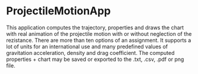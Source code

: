 # ProjectileMotionApp
This application computes the trajectory, properties and draws the chart with real animation of the projectile motion with or without neglection of the rezistance. There are more than ten options of an assignment. It supports a lot of units for an international use and many predefined values of gravitation acceleration, density and drag coefficient. The computed properties + chart may be saved or exported to the .txt, .csv, .pdf or png file.
